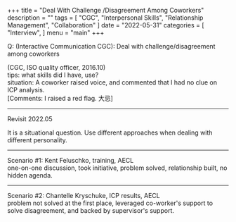+++
title = "Deal With Challenge /Disagreement Among Coworkers"
description = ""
tags = [
    "CGC",
    "Interpersonal Skills",
    "Relationship Management",
    "Collaboration"
]
date = "2022-05-31"
categories = [
    "Interview",
]
menu = "main"
+++

Q: (Interactive Communication CGC): Deal with challenge/disagreement among coworkers

(CGC, ISO quality officer, 2016.10)  
tips: what skills did I have, use?  
situation: A coworker raised voice, and commented that I had no clue on ICP analysis.  
[Comments: I raised a red flag.  大忌]

***
Revisit 2022.05  

It is a situational question.  Use different approaches when dealing with different personality.  

***
Scenario #1: Kent Feluschko, training, AECL  
one-on-one discussion,  took initiative, problem solved, relationship built, no hidden agenda.  

***
Scenario #2: Chantelle Kryschuke, ICP results, AECL  
problem not solved at the first place, leveraged co-worker's support to solve disagreement, and backed by supervisor's support.  

